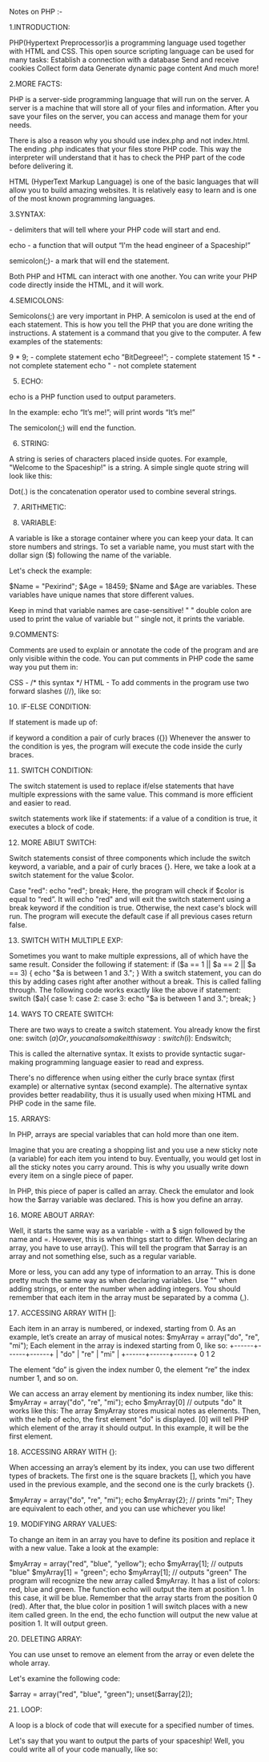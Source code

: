 Notes on PHP :-

1.INTRODUCTION:

PHP(Hypertext Preprocessor)is a programming language used together with HTML and CSS. This open source scripting language can be used for many tasks:
Establish a connection with a database
Send and receive cookies
Collect form data
Generate dynamic page content 
And much more!

2.MORE FACTS:

PHP is a server-side programming language that will run on the server. A server is a machine that will store all of your files and information. After you save your files on the server, you can access and manage them for your needs. 

There is also a reason why you should use index.php and not index.html. The ending .php indicates that your files store PHP code. This way the interpreter will understand that it has to check the PHP part of the code before delivering it.

HTML (HyperText Markup Language) is one of the basic languages that will allow you to build amazing websites. It is relatively easy to learn and is one of the most known programming languages.

3.SYNTAX:

 <?php and ?> - delimiters that will tell where your PHP code will start and end.

echo - a function that will output “I'm the head engineer of a Spaceship!”

semicolon(;)- a mark that will end the statement.

Both PHP and HTML can interact with one another. You can write your PHP code directly inside the HTML, and it will work.

4.SEMICOLONS:

Semicolons(;) are very important in PHP.
A semicolon is used at the end of each statement. This is how you tell the PHP that you are done writing the instructions.
A statement is a command that you give to the computer.
A few examples of the statements:

9 * 9; - complete statement
echo ”BitDegreee!”; - complete statement
15 *  - not complete statement
echo "  - not complete statement

5. ECHO:

echo is a PHP function used to output parameters.
<?php
  echo "It’s me!";
?>
In the example:
echo “It’s me!”; will print words “It’s me!”

The semicolon(;) will end the function.

6. 	STRING:

A string is series of characters placed inside quotes. For example, "Welcome to the Spaceship!" is a string.
A simple single quote string will look like this:
<?php
  echo "Welcome to the Spaceship!";
?>
Dot(.) is the concatenation operator used to combine several strings. 

7. ARITHMETIC:

<?php
   echo 9 * 6;
?>

8. VARIABLE:

A variable is like a storage container where you can keep your data. It can store numbers and strings. To set a variable name, you must start with the dollar sign ($) following the name of the variable.

Let's check the example:

$Name = "Pexirind";
$Age = 18459;
$Name and $Age are variables. These variables have unique names that store different values.

Keep in mind that variable names are case-sensitive!
" " double colon are used to print the value of variable but '' single not, it prints the variable.

9.COMMENTS:

Comments are used to explain or annotate the code of the program and are only visible within the code. You can put comments in PHP code the same way you put them in:

 CSS -  /* this syntax */ 
HTML - <!-- this syntax -->
To add comments in the program use two forward slashes (//), like so:
<?php
    echo "Project of BitDegree Spaceship ";
    // This is the name of the project.
?>

10. IF-ELSE CONDITION:

If statement is made up of:

if keyword
a condition
a pair of curly braces ({}) 
Whenever the answer to the condition is yes, the program will execute the code inside the curly braces.

11. SWITCH CONDITION:

The switch statement is used to replace if/else statements that have multiple expressions with the same value. This command is more efficient and easier to read.

switch statements work like if statements: if a value of a condition is true, it executes a block of code.

12. MORE ABIUT SWITCH:

Switch statements consist of three components which include the switch keyword, a variable, and a pair of curly braces {}. Here, we take a look at a switch statement for the value $color.

Case "red":
echo "red"; 
break; 
Here, the program will check if $color is equal to “red”. 
It will echo "red" and will exit the switch statement using a break keyword if the condition is true.
Otherwise, the next case's block will run.
The program will execute the default case if all previous cases return false.

13. SWITCH WITH MULTIPLE EXP:

Sometimes you want to make multiple expressions, all of which have the same result. Consider the following if statement:
if ($a == 1 || $a == 2 || $a == 3) {
echo "$a is between 1 and 3.";
}
With a switch statement, you can do this by adding cases right after another without a break. This is called falling through. The following code works exactly like the above if statement:
switch ($a){
case 1:
case 2:
case 3:
    echo "$a is between 1 and 3.";
    break;
}

14. WAYS TO CREATE SWITCH:

There are two ways to create a switch statement. You already know the first one:
switch ($a) { }
Or, you can also make it this way:
switch ($i):
Endswitch;

This is called the alternative syntax. It exists to provide syntactic sugar- making programming language easier to read and express.

There's no difference when using either the curly brace syntax (first example) or alternative syntax (second example). The alternative syntax provides better readability, thus it is usually used when mixing HTML and PHP code in the same file.

15. ARRAYS:

In PHP, arrays are special variables that can hold more than one item.

Imagine that you are creating a shopping list and you use a new sticky note (a variable) for each item you intend to buy. Eventually, you would get lost in all the sticky notes you carry around. This is why you usually write down every item on a single piece of paper.

In PHP, this piece of paper is called an array. 
Check the emulator and look how the $array variable was declared. This is how you define an array.

16. MORE ABOUT ARRAY:

Well, it starts the same way as a variable - with a $ sign followed by the name and =.
However, this is when things start to differ. When declaring an array, you have to use array(). This will tell the program that $array is an array and not something else, such as a regular variable.

<?php
$fruits = array("apple", "orange", "grape");
?>
More or less, you can add any type of information to an array. This is done pretty much the same way as when declaring variables. Use "" when adding strings, or enter the number when adding integers.
You should remember that each item in the array must be separated by a comma (,).

17. ACCESSING ARRAY WITH []:

Each item in an array is numbered, or indexed, starting from 0. As an example, let’s create an array of musical notes:
$myArray = array("do", "re", "mi");
Each element in the array is indexed starting from 0, like so:
+------+------+------+
| "do" | "re" | "mi" |
+------+------+------+
  0            1             2  

The element “do” is given the index number 0, the element “re” the index number 1, and so on.

We can access an array element by mentioning its index number, like this:
$myArray = array("do", "re", "mi");
echo $myArray[0]
// outputs "do"
It works like this:
The array $myArray stores musical notes as elements. 
Then,  with the help of echo, the first element "do" is displayed. 
[0] will tell PHP which element of the array it should output. In this example, it will be the first element.

18. ACCESSING ARRAY WITH {}:

When accessing an array’s element by its index, you can use two different types of brackets. The first one is the square brackets [], which you have used in the previous example, and the second one is the curly brackets {}.

$myArray = array("do", "re", "mi");
echo $myArray{2};
// prints "mi";
They are equivalent to each other, and you can use whichever you like!

 19. MODIFYING ARRAY VALUES:

 To change an item in an array you have to define its position and replace it with a new value. 
Take a look at the example:

$myArray = array("red", "blue", "yellow");
echo $myArray[1];
// outputs "blue"
$myArray[1] = "green";
echo $myArray[1];
// outputs "green"
The program will recognize the new array called $myArray. It has a list of colors: red, blue and green. 
The function echo will output the item at position 1. In this case, it will be blue. Remember that the array starts from the position 0 (red).
After that, the blue color in position 1 will switch places with a new item called green.
In the end, the echo function will output the new value at position 1. It will output green.

20. DELETING ARRAY:

You can use unset to remove an element from the array or even delete the whole array. 

Let's examine the following code:

$array = array("red", "blue", "green"); 
unset($array[2]);

21. LOOP:

A loop is a block of code that will execute for a specified number of times. 

Let's say that you want to output the parts of your spaceship! Well, you could write all of your code manually, like so:
<?php
    echo “part number:” . 10;
    echo “part number:” . 15;
    echo “part number:” . 20;
    // And so on
?>
